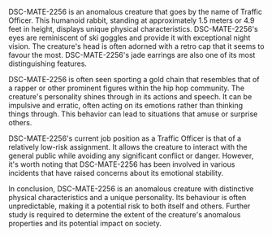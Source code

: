 DSC-MATE-2256 is an anomalous creature that goes by the name of Traffic Officer. This humanoid rabbit, standing at approximately 1.5 meters or 4.9 feet in height, displays unique physical characteristics. DSC-MATE-2256's eyes are reminiscent of ski goggles and provide it with exceptional night vision. The creature's head is often adorned with a retro cap that it seems to favour the most. DSC-MATE-2256's jade earrings are also one of its most distinguishing features.

DSC-MATE-2256 is often seen sporting a gold chain that resembles that of a rapper or other prominent figures within the hip hop community. The creature's personality shines through in its actions and speech. It can be impulsive and erratic, often acting on its emotions rather than thinking things through. This behavior can lead to situations that amuse or surprise others.

DSC-MATE-2256's current job position as a Traffic Officer is that of a relatively low-risk assignment. It allows the creature to interact with the general public while avoiding any significant conflict or danger. However, it's worth noting that DSC-MATE-2256 has been involved in various incidents that have raised concerns about its emotional stability.

In conclusion, DSC-MATE-2256 is an anomalous creature with distinctive physical characteristics and a unique personality. Its behaviour is often unpredictable, making it a potential risk to both itself and others. Further study is required to determine the extent of the creature's anomalous properties and its potential impact on society.
